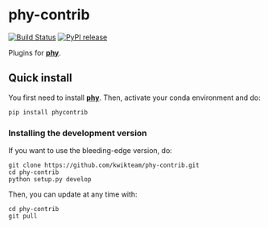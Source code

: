 # phy-contrib

[![Build Status](https://img.shields.io/travis/kwikteam/phy-contrib.svg)](https://travis-ci.org/kwikteam/phy-contrib)
[![PyPI release](https://img.shields.io/pypi/v/phycontrib.svg)](https://pypi.python.org/pypi/phycontrib)

Plugins for [**phy**](https://github.com/kwikteam/phy).

## Quick install

You first need to install [**phy**](https://github.com/kwikteam/phy). Then, activate your conda environment and do:

```bash
pip install phycontrib
```

### Installing the development version

If you want to use the bleeding-edge version, do:

```
git clone https://github.com/kwikteam/phy-contrib.git
cd phy-contrib
python setup.py develop
```

Then, you can update at any time with:

```
cd phy-contrib
git pull
```
